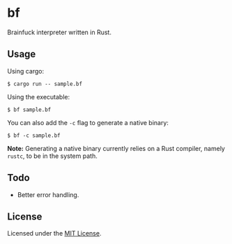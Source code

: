 # bf

Brainfuck interpreter written in Rust.

## Usage

Using cargo:
```
$ cargo run -- sample.bf
```

Using the executable:
```
$ bf sample.bf
```

You can also add the `-c` flag to generate a native binary:
```
$ bf -c sample.bf
```

**Note:** Generating a native binary currently relies on a Rust compiler, namely `rustc`, to be in
the system path.

## Todo

* Better error handling.

## License

Licensed under the [MIT License](LICENSE.md).
